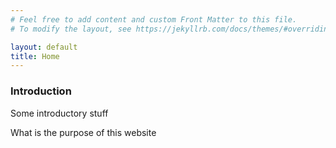 ```yaml
---
# Feel free to add content and custom Front Matter to this file.
# To modify the layout, see https://jekyllrb.com/docs/themes/#overriding-theme-defaults

layout: default
title: Home
---
```


### Introduction

Some introductory stuff

What is the purpose of this website

<gradio-app src="https://mattzig-llms-for-policymakers-example-widget.hf.space"></gradio-app>